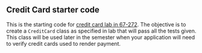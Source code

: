 Credit Card starter code
---
This is the starting code for [credit card lab in 67-272](http://67272.cmuis.net/labs/9).  The objective is to create a `CreditCard` class as specified in lab that will pass all the tests given.  This class will be used later in the semester when your application will need to verify credit cards used to render payment.
